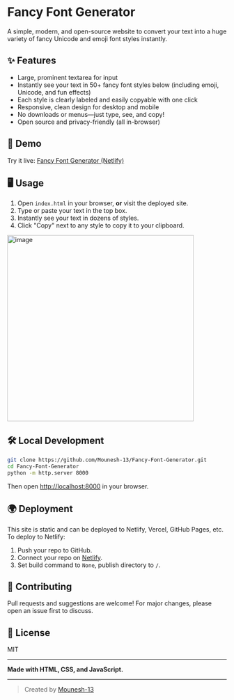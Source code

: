 # Fancy Font Generator

A simple, modern, and open-source website to convert your text into a huge variety of fancy Unicode and emoji font styles instantly.

## ✨ Features
- Large, prominent textarea for input
- Instantly see your text in 50+ fancy font styles below (including emoji, Unicode, and fun effects)
- Each style is clearly labeled and easily copyable with one click
- Responsive, clean design for desktop and mobile
- No downloads or menus—just type, see, and copy!
- Open source and privacy-friendly (all in-browser)

## 🚀 Demo
Try it live: [Fancy Font Generator (Netlify)](https://fancy-font-generator.netlify.app/)

## 🖥️ Usage
1. Open `index.html` in your browser, **or** visit the deployed site.
2. Type or paste your text in the top box.
3. Instantly see your text in dozens of styles.
4. Click "Copy" next to any style to copy it to your clipboard.

<img width="428" alt="image" src="https://github.com/user-attachments/assets/37ff7482-c852-41bf-8ed4-188eed5e1bfe" />

## 🛠️ Local Development
```bash
git clone https://github.com/Mounesh-13/Fancy-Font-Generator.git
cd Fancy-Font-Generator
python -m http.server 8000
```
Then open [http://localhost:8000](http://localhost:8000) in your browser.

## 🌍 Deployment
This site is static and can be deployed to Netlify, Vercel, GitHub Pages, etc. To deploy to Netlify:
1. Push your repo to GitHub.
2. Connect your repo on [Netlify](https://app.netlify.com/).
3. Set build command to `None`, publish directory to `/`.

## 🤝 Contributing
Pull requests and suggestions are welcome! For major changes, please open an issue first to discuss.

## 📄 License
MIT

---

**Made with HTML, CSS, and JavaScript.**

---

> Created by [Mounesh-13](https://github.com/Mounesh-13)
